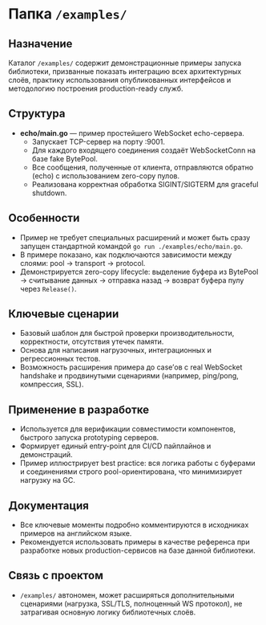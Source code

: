 # Папка `/examples/`

## Назначение

Каталог `/examples/` содержит демонстрационные примеры запуска библиотеки, призванные показать интеграцию всех архитектурных слоёв, практику использования опубликованных интерфейсов и методологию построения production-ready служб.

## Структура

- **echo/main.go** — пример простейшего WebSocket echo-сервера.
    - Запускает TCP-сервер на порту :9001.
    - Для каждого входящего соединения создаёт WebSocketConn на базе fake BytePool.
    - Все сообщения, полученные от клиента, отправляются обратно (echo) с использованием zero-copy пулов.
    - Реализована корректная обработка SIGINT/SIGTERM для graceful shutdown.

## Особенности

- Пример не требует специальных расширений и может быть сразу запущен стандартной командой `go run ./examples/echo/main.go`.
- В примере показано, как подключаются зависимости между слоями: pool → transport → protocol.
- Демонстрируется zero-copy lifecycle: выделение буфера из BytePool → считывание данных → отправка назад → возврат буфера пулу через `Release()`.

## Ключевые сценарии

- Базовый шаблон для быстрой проверки производительности, корректности, отсутствия утечек памяти.
- Основа для написания нагрузочных, интеграционных и регрессионных тестов.
- Возможность расширения примера до case’ов с real WebSocket handshake и продвинутыми сценариями (например, ping/pong, компрессия, SSL).

## Применение в разработке

- Используется для верификации совместимости компонентов, быстрого запуска prototyping серверов.
- Формирует единый entry-point для CI/CD пайплайнов и демонстраций.
- Пример иллюстрирует best practice: вся логика работы с буферами и соединениями строго pool-ориентирована, что минимизирует нагрузку на GC.

## Документация

- Все ключевые моменты подробно комментируются в исходниках примеров на английском языке.
- Рекомендуется использовать примеры в качестве референса при разработке новых production-сервисов на базе данной библиотеки.

## Связь с проектом

- `/examples/` автономен, может расширяться дополнительными сценариями (нагрузка, SSL/TLS, полноценный WS протокол), не затрагивая основную логику библиотечных слоёв.
